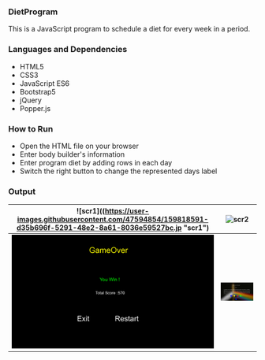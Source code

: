 ### DietProgram

This is a JavaScript program to schedule a diet for every week in a period.


### Languages and Dependencies
* HTML5
* CSS3
* JavaScript ES6
* Bootstrap5
* jQuery
* Popper.js


### How to Run

* Open the HTML file on your browser
* Enter body builder's information
* Enter program diet by adding rows in each day
* Switch the right button to change the represented days label

### Output

| ![scr1]((https://user-images.githubusercontent.com/47594854/159818591-d35b696f-5291-48e2-8a61-8036e59527bc.jp "scr1") | ![scr2](https://user-images.githubusercontent.com/47594854/159818594-3d50e46e-9824-40ea-ac6e-e0a1b9d5fc17.jpg "scr2") |
| ------------ | ------------ |
| ![scr4](https://github.com/kimiaf1998/Bubble-Shooter-Game/blob/master/screenshots/4.png "scr4") | ![scr3](https://github.com/kimiaf1998/Bubble-Shooter-Game/blob/master/screenshots/1.png "scr3") |
